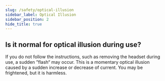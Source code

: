 ```yaml
---
slug: /safety/optical-illusion
sidebar_label: Optical Illusion
sidebar_position: 2
hide_title: true
---
```


## Is it normal for optical illusion during use?
If you do not follow the instructions, such as removing the headset during use, a sudden ”flash“ may occur. This is a momentary optical illusion caused by a sudden increase or decrease of current. You may be frightened, but it is harmless.

